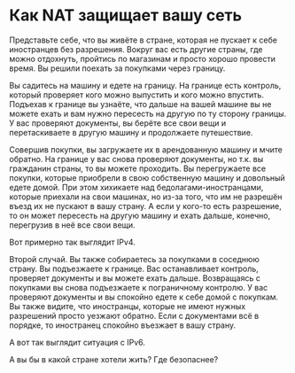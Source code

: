 # Как NAT защищает вашу сеть

Представьте себе, что вы живёте в стране, которая не пускает к себе иностранцев без разрешения. Вокруг вас есть другие страны, где можно отдохнуть, пройтись по магазинам и просто хорошо провести время. Вы решили поехать за покупками через границу.

Вы садитесь на машину и едете на границу. На границе есть контроль, который проверяет кого можно выпустить и кого можно впустить. Подъехав к границе вы узнаёте, что дальше на вашей машине вы не можете ехать и вам нужно пересесть на другую по ту сторону границы. У вас проверяют документы, вы берёте все свои вещи и перетаскиваете в другую машину и продолжаете путешествие.

Совершив покупки, вы загружаете их в арендованную машину и мчите обратно. На границе у вас снова проверяют документы, но т.к. вы гражданин страны, то вы можете проходить. Вы перегружаете все покупки, которые приобрели в свою собственную машину и довольный едете домой. При этом хихикаете над бедолагами-иностранцами, которые приехали на свои машинах, но из-за того, что им не разрешён въезд их не пускают в вашу страну. А если у кого-то есть разрешение, то он может пересесть на другую машину и ехать дальше, конечно, перегрузив в неё все свои вещи.

Вот примерно так выглядит IPv4.

Второй случай. Вы также собираетесь за покупками в соседнюю страну. Вы подъезжаете к границе. Вас останавливает контроль, проверяет документы и вы можете ехать дальше. Возвращаясь с покупками вы снова подъезжаете к пограничному контролю. У вас проверяют документы и вы спокойно едете к себе домой с покупкам. Вы также видите, что иностранцы, которые не имеют нужных разрешений просто уезжают обратно. Если с документами всё в порядке, то иностранец спокойно въезжает в вашу страну.

А вот так выглядит ситуация с IPv6.

А вы бы в какой стране хотели жить? Где безопаснее?
